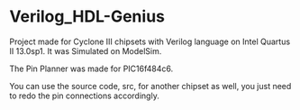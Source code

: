 # Verilog_HDL-Genius
Project made for Cyclone III chipsets with Verilog language on Intel Quartus II 13.0sp1.
It was Simulated on ModelSim.

The Pin Planner was made for PIC16f484c6.

You can use the source code, src, for another chipset as well, you just need to redo the pin connections accordingly.
